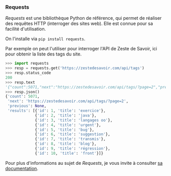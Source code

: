 ### Requests

_Requests_ est une bibliothèque Python de référence, qui permet de réaliser des requêtes HTTP (interroger des sites web).
Elle est connue pour sa facilité d'utilisation.

On l'installe via `pip install requests`.

Par exemple on peut l'utiliser pour interroger l'API de Zeste de Savoir, ici pour obtenir la liste des tags du site.

```python
>>> import requests
>>> resp = requests.get('https://zestedesavoir.com/api/tags')
>>> resp.status_code
200
>>> resp.text
'{"count":5071,"next":"https://zestedesavoir.com/api/tags/?page=2","previous":null,"results":[{"id":1,"title":"exercice"},{"id":2,"title":"java"},{"id":3,"title":"langages oo"},{"id":4,"title":"urgent"},{"id":5,"title":"bug"},{"id":6,"title":"suggestion"},{"id":7,"title":"transmis"},{"id":8,"title":"blog"},{"id":9,"title":"régression"},{"id":10,"title":"front"}]}'
>>> resp.json()
{'count': 5071,
 'next': 'https://zestedesavoir.com/api/tags/?page=2',
 'previous': None,
 'results': [{'id': 1, 'title': 'exercice'},
             {'id': 2, 'title': 'java'},
             {'id': 3, 'title': 'langages oo'},
             {'id': 4, 'title': 'urgent'},
             {'id': 5, 'title': 'bug'},
             {'id': 6, 'title': 'suggestion'},
             {'id': 7, 'title': 'transmis'},
             {'id': 8, 'title': 'blog'},
             {'id': 9, 'title': 'régression'},
             {'id': 10, 'title': 'front'}]}
```

Pour plus d'informations au sujet de _Requests_, je vous invite à consulter [sa documentation](https://docs.python-requests.org/en/latest/).
